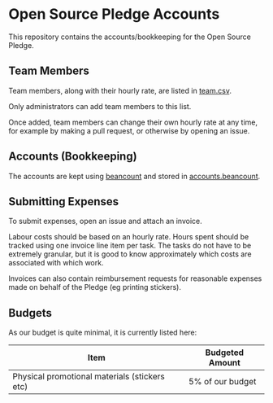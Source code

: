 # Open Source Pledge Accounts

This repository contains the accounts/bookkeeping for the Open Source Pledge.

## Team Members

Team members, along with their hourly rate, are listed in [team.csv](./team.csv).

Only administrators can add team members to this list.

Once added, team members can change their own hourly rate at any time, for example by making a pull request, or
otherwise by opening an issue.

## Accounts (Bookkeeping)

The accounts are kept using [beancount] and stored in [accounts.beancount](./accounts.beancount).

## Submitting Expenses

To submit expenses, open an issue and attach an invoice.

Labour costs should be based on an hourly rate. Hours spent should be tracked using one invoice line item per task. The
tasks do not have to be extremely granular, but it is good to know approximately which costs are associated with which
work.

Invoices can also contain reimbursement requests for reasonable expenses made on behalf of the Pledge (eg printing
stickers).

## Budgets

As our budget is quite minimal, it is currently listed here:

| Item                                          | Budgeted Amount  |
| -------------                                 | ---------------  |
| Physical promotional materials (stickers etc) | 5% of our budget |

[beancount]: https://beancount.github.io/
